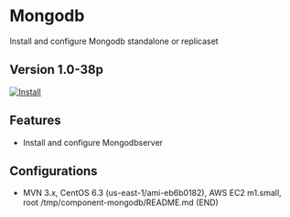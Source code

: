Mongodb
===============
Install and configure Mongodb standalone or replicaset

Version 1.0-38p
---------------

[![Install](https://raw.github.com/qubell-bazaar/component-skeleton/master/img/install.png)](https://express.tonomi.com/applications/upload?metadataUrl=https://raw.github.com/qubell-bazaar/component-mongodb/1.0-38p/meta.yml)


Features
--------
  - Install and configure Mongodbserver

Configurations
--------------

  - MVN 3.x, CentOS 6.3 (us-east-1/ami-eb6b0182), AWS EC2 m1.small, root
/tmp/component-mongodb/README.md (END)

